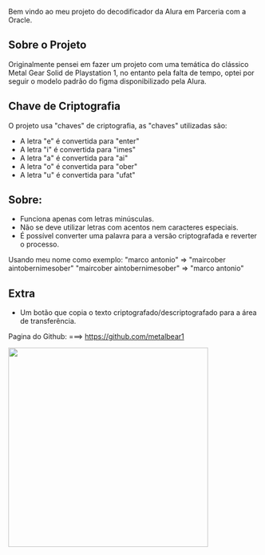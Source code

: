 Bem vindo ao meu projeto do decodificador da Alura em Parceria com a Oracle.

Sobre o Projeto
---
Originalmente pensei em fazer um projeto com uma temática do clássico Metal Gear Solid de Playstation 1, no entanto pela falta de tempo, optei por seguir o modelo padrão do figma disponibilizado pela Alura.

Chave de Criptografia
---

O projeto usa "chaves" de criptografia, as "chaves" utilizadas são:<br>
- A letra "e" é convertida para "enter"<br>
- A letra "i" é convertida para "imes"<br>
- A letra "a" é convertida para "ai"<br>
- A letra "o" é convertida para "ober"<br>
- A letra "u" é convertida para "ufat"<br>

Sobre:
---
- Funciona apenas com letras minúsculas.
- Não se deve utilizar letras com acentos nem caracteres especiais.
- É possível converter uma palavra para a versão criptografada e reverter o processo.

Usando meu nome como exemplo:
"marco antonio" => "maircober aintobernimesober"
"maircober aintobernimesober" => "marco antonio"

Extra
---
- Um botão que copia o texto criptografado/descriptografado para a área de transferência.

Pagina do Github:
===> https://github.com/metalbear1

<img width="400" heigth="400" src="https://d335luupugsy2.cloudfront.net/cms%2Ffiles%2F10224%2F1671211139Prancheta_3.png">
